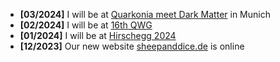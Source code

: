 - **[03/2024]** I will be at [Quarkonia meet Dark Matter](https://indico.ph.tum.de/event/7422/) in Munich
- **[02/2024]** I will be at [16th QWG](https://indico.cern.ch/event/1226860/)
- **[01/2024]** I will be at [Hirschegg 2024](https://indico.gsi.de/event/18061/overview)
- **[12/2023]** Our new website [sheepanddice.de](https://sheepanddice.de) is online 
